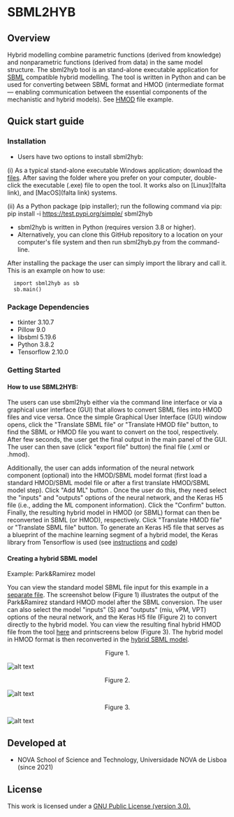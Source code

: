 # SBML2HYB
## Overview
Hybrid modelling combine parametric functions (derived from knowledge) and nonparametric functions (derived from data) in the same model structure.
The sbml2hyb tool is an stand-alone executable application for [SBML](https://synonym.caltech.edu/) compatible hybrid modelling. The tool is written in Python and can be used for converting between SBML format and HMOD (intermediate format — enabling communication between the essential components of the mechanistic and hybrid models). See [HMOD](https://github.com/rs-costa/sbml2hyb/blob/main/models/chassagnole1standard.hmod) file example.

## Quick start guide
### Installation
- Users have two options to install sbml2hyb:

(i) As a typical stand-alone executable Windows application; download the [files](https://drive.google.com/drive/folders/1yBpSaXts-D1bMXjq8MO6AbJkOjSibOji?usp=share_link). After saving the folder where you prefer on your computer, double-click the executable (.exe) file to open the tool. It works also on [Linux](falta link), and [MacOS](falta link) systems.

(ii) As a Python package (pip installer); run the following command via pip:
pip install -i https://test.pypi.org/simple/ sbml2hyb
- sbml2hyb is written in Python (requires version 3.8 or higher).
- Alternatively, you can clone this GitHub repository to a location on your computer's file system and then run sbml2hyb.py from the command-line.

After installing the package the user can simply import the library and call it. This is an example on how to use:

      import sbml2hyb as sb
      sb.main()

### Package Dependencies
- tkinter 3.10.7  
- Pillow 9.0  
- libsbml 5.19.6 
- Python 3.8.2
- Tensorflow 2.10.0

### Getting Started
#### How to use SBML2HYB:

The users can use sbml2hyb either via the command line interface or via a graphical user interface (GUI) that allows to convert SBML files into HMOD files and vice versa. 
Once the simple Graphical User Interface (GUI) window opens, click the "Translate SBML file" or "Translate HMOD file" button, to find the SBML or HMOD file you want to convert on the tool, respectively.  After few seconds, the user get the final output in the main panel of the GUI. The user can then save (click "export file" button) the final file (.xml or .hmod). 

Additionally, the user can adds information of the neural network component (optional) into the HMOD/SBML model format (first load a standard HMOD/SBML model file or after a first translate HMOD/SBML model step).  Click "Add ML" button  . Once the user do this, they need select the "inputs" and "outputs" options of the neural network, and the Keras H5 file (i.e., adding the ML component information). Click the "Confirm" button. Finally, the resulting hybrid model in HMOD (or SBML) format can then be reconverted in SBML (or HMOD), respectively. Click "Translate HMOD file" or "Translate SBML file" button. To generate an Keras H5 file that serves as a blueprint of the machine learning segment of a hybrid model, the Keras library from Tensorflow is used (see [instructions](https://github.com/rs-costa/sbml2hyb/blob/main/models/keras_H5/instructions_createH5.txt) and [code](https://github.com/rs-costa/sbml2hyb/blob/main/models/keras_H5/create_keras_h5.ipynb))


#### Creating a hybrid SBML model

Example: Park&Ramirez model

You can view the standard model SBML file input for this example in a [separate file](https://github.com/rs-costa/sbml2hyb/blob/main/models/parkramstandard.xml). The screenshot below (Figure 1) illustrates the output of the Park&Ramirez standard HMOD model after the SBML conversion. The user can also select the model "inputs" (S) and "outputs" (miu, vPM, VPT) options of the neural network, and the Keras H5 file (Figure 2) to convert directly to the hybrid model. You can view the resulting final hybrid HMOD file from the tool [here](https://github.com/rs-costa/sbml2hyb/blob/main/models/parkramhyb.hmod) and printscreens below (Figure 3). The hybrid model in HMOD format is then reconverted in the [hybrid SBML model](https://github.com/rs-costa/sbml2hyb/blob/main/models/parkramhyb.xml). 

<div align="center"> Figure 1. </div>

![alt text](https://github.com/rs-costa/sbml2hyb/blob/main/img/Figure1.PNG)

<div align="center"> Figure 2. </div>

![alt text](https://github.com/rs-costa/sbml2hyb/blob/main/img/Figure2.PNG)

<div align="center"> Figure 3. </div>

![alt text](https://github.com/rs-costa/sbml2hyb/blob/main/img/Figure3.png)

## Developed at
- NOVA School of Science and Technology, Universidade NOVA de Lisboa (since 2021)

## License
This work is licensed under a <a href="https://www.gnu.org/licenses/gpl-3.0.html"> GNU Public License (version 3.0).</a>
